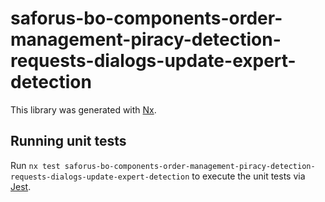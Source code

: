 # saforus-bo-components-order-management-piracy-detection-requests-dialogs-update-expert-detection

This library was generated with [Nx](https://nx.dev).

## Running unit tests

Run `nx test saforus-bo-components-order-management-piracy-detection-requests-dialogs-update-expert-detection` to execute the unit tests via [Jest](https://jestjs.io).
